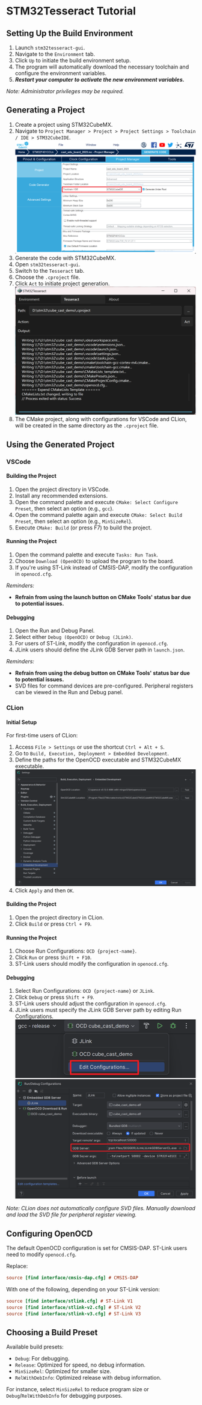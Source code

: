# STM32Tesseract Tutorial
## Setting Up the Build Environment
1. Launch `stm32tesseract-gui`.
2. Navigate to the `Environment` tab.
3. Click `Up` to initiate the build environment setup.
4. The program will automatically download the necessary toolchain and configure the environment variables.
5. ***Restart your computer to activate the new environment variables.***

_Note: Administrator privileges may be required._

## Generating a Project
1. Create a project using STM32CubeMX.
2. Navigate to `Project Manager > Project > Project Settings > Toolchain / IDE > STM32CubeIDE`.  
   ![Illustration: Selecting STM32CubeIDE Toolchain](SelectSTM32CubeIDEToolchain.png)
3. Generate the code with STM32CubeMX.
4. Open `stm32tesseract-gui`.
5. Switch to the `Tesseract` tab.
6. Choose the `.cproject` file.
7. Click `Act` to initiate project generation.  
   ![Illustration: Acting on .cproject file](STM32Tesseract-Act.png)
8. The CMake project, along with configurations for VSCode and CLion, will be created in the same directory as the `.cproject` file.

## Using the Generated Project
### VSCode
#### Building the Project
1. Open the project directory in VSCode.
2. Install any recommended extensions.
3. Open the command palette and execute `CMake: Select Configure Preset`, then select an option (e.g., `gcc`).
4. Open the command palette again and execute `CMake: Select Build Preset`, then select an option (e.g., `MinSizeRel`).
5. Execute `CMake: Build` (or press F7) to build the project.

#### Running the Project
1. Open the command palette and execute `Tasks: Run Task`.
2. Choose `Download (OpenOCD)` to upload the program to the board.
3. If you're using ST-Link instead of CMSIS-DAP, modify the configuration in `openocd.cfg`.

_Reminders:_
- **Refrain from using the launch button on CMake Tools' status bar due to potential issues.**

#### Debugging
1. Open the Run and Debug Panel.
2. Select either `Debug (OpenOCD)` or `Debug (JLink)`.
3. For users of ST-Link, modify the configuration in `openocd.cfg`.
4. JLink users should define the JLink GDB Server path in `launch.json`.

_Reminders:_
- **Refrain from using the debug button on CMake Tools' status bar due to potential issues.**
- SVD files for command devices are pre-configured. Peripheral registers can be viewed in the Run and Debug panel.

### CLion
#### Initial Setup
For first-time users of CLion:

1. Access `File > Settings` or use the shortcut `Ctrl + Alt + S`.
2. Go to `Build, Execution, Deployment > Embedded Development`.
3. Define the paths for the OpenOCD executable and STM32CubeMX executable.  
   ![Illustration: Setting up OpenOCD and STM32CubeMX](CLionEmbeddedDevelopmentSettings.png)
4. Click `Apply` and then `OK`.

#### Building the Project
1. Open the project directory in CLion.
2. Click `Build` or press `Ctrl + F9`.

#### Running the Project
1. Choose Run Configurations: `OCD {project-name}`.
2. Click `Run` or press `Shift + F10`.
3. ST-Link users should modify the configuration in `openocd.cfg`.

#### Debugging
1. Select Run Configurations: `OCD {project-name}` or `JLink`.
2. Click `Debug` or press `Shift + F9`.
3. ST-Link users should adjust the configuration in `openocd.cfg`.
4. JLink users must specify the JLink GDB Server path by editing Run Configurations.  
   ![Illustration: Editing Run Configurations](CLionEditRunConfigurations.png)  
   ![Illustration: Setting JLink Path](CLionEditJLinkPath.png)

_Note: CLion does not automatically configure SVD files. Manually download and load the SVD file for peripheral register viewing._

## Configuring OpenOCD
The default OpenOCD configuration is set for CMSIS-DAP. ST-Link users need to modify `openocd.cfg`.

Replace:
```cfg
source [find interface/cmsis-dap.cfg] # CMSIS-DAP
```
With one of the following, depending on your ST-Link version:
```cfg
source [find interface/stlink.cfg] # ST-Link V1
source [find interface/stlink-v2.cfg] # ST-Link V2
source [find interface/stlink-v3.cfg] # ST-Link V3
```

## Choosing a Build Preset
Available build presets:

- `Debug`: For debugging.
- `Release`: Optimized for speed, no debug information.
- `MinSizeRel`: Optimized for smaller size.
- `RelWithDebInfo`: Optimized release with debug information.

For instance, select `MinSizeRel` to reduce program size or `Debug`/`RelWithDebInfo` for debugging purposes.